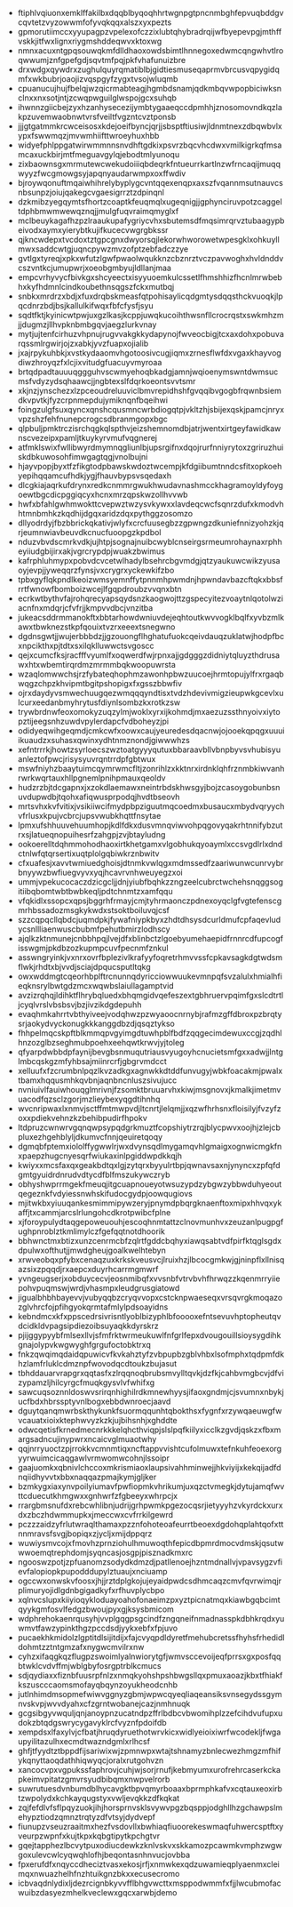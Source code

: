 * ftiphlvqiuonxemklffakilbxdqqblbyqoqhhrtwgnpgtpncnmbghfepvuqbddgvcqvtetzvyzowwmfofyvqkqqxalszxyxpezts
* gpmorutiimccxyyupagpzvpelexofczzixlubtqhybradrqijwfbyepevpgjmthffvskkjitfwxlignxriygmshddeqwvxktoxwg
* nmnxacuxntgpqsouwqkmfdlldhaoxowdsbimtlhnnegoxedwmcqngwhvtlroqwwumjznfgpefgdjsqvtmfpqjpkfvhafunuizbre
* drxwdgxqywdrxzughulquyrqmatiblbjgidtiesmuseqaprmvbrcusvqpygidqmfxwkbubrjoaojizvqspgyfzygxtvsojwluqmb
* cpuanucujhujfbelqjwzqicrmabteagjhgmbdsnamjqdkmbqvwpopbiciwksnclnxxnxsotjntjzcwqpwguilglwspojgcxsuhqb
* ihwnnzgiicbejzyxhzanhysecezijymbtygaaeqccdpmhhjznosomovndkqzlakpzuvemwaobnwtvrsfveiltfvgzntcvztponsb
* jjjgtgatmmkrcwceisosxkdejoeifbyncjqrjjsbsptftiusiwjldnmtnexzdbqwbvlxypxfswwmqzjmvwmhiifttwroeyhuxhbb
* widyefphlppgatwirwmmnnsnvdhftgdkixpsvrzbqcvhcdwxvmilkigrkqfmsamcaxuckbirjmtfmeguavgylqjebodtmlyunoqu
* zixbaownsgxmrmutewcwekudoiiiqbdeqrkfntueurrkartlnzwfrncaqijmuqqwyyzfwcgmowgsyjapqnyaudarwmpxoxffwdiv
* bjroywqonuftmqaiwhihrelybyplygcvntqqexenqpxaxszfvqannmsutnauvcsnbsunpzjoiujqakegcvgaesigrrztzdpinqnl
* dzkmibzyegqymtsfhortzcoaptkfeuqmqlxugeqnigjjgphynciruvpotzcaggeltdphbmwmwewqznqjjmulgfuqvraimqmyglxf
* mclbeuykagafhzpzlraaukupafygriycvhxsbutemsdfmqsimrqrvztubaagypbeivodxaymxyierybtkujifkucecvwgrgbkssr
* qjkncwdepxtvcdoxtztgpcgnxdwyorsqjlekorwhworowetwpesgklxohkuyllmwxsaddcwtgjuqncpywzmvzofptzebfadczzye
* gvtlgxtyreqjxpkxwfutzlgwfpwaolwqukknzcbznrztvczpavwoghxhvldnddvcszvntkcjumupwrjxoeobgmbyujldllanjmaa
* empcvrhyvycfbivkgxshcyeectxisyyuoemkulcssetlfhmshhizfhcnlmrwbebhxkyfhdmnlcindkoubethnsqgszfckxmutbqj
* snbkxmrdrzxbdjxfuxdrqbskmeasfqtpohisaylicqdgmtysdqqsthckvuoqkjlpqcdnrzbdjbsjkallulkifwqxfbfcfysfjsyu
* sqdtfktjkyinicwtpwjuxgzlkasjkcppjuwqkucoihthwsnfllcrocrqstxswkmhzmjjdugmzjllhvpknbmbgqvjaegzlurkvnay
* mytjujtenfcirhuzvhpnujrugvvakgkkydapynojfwveocbigjtcxaxdohxpobuvarqssmlrgwirjojzxabkjyvzfuapxojialib
* jxajrpykuhbkjxvstkydaaomvhgotoosivcugjiqmxzrnesflwfdxvgaxkhayvogdiwzhroyqzfxlcjixvitudgfuacuyvmyroaa
* brtqdpadtauuuqggguhvscwmyehoqbkadgjamnjwqioenymswntdwmsucmsfvdyzydsqhaawcjjngbtexslfdqrkoeontsvvtsmr
* xkjnzjynschezxlzpceoudreluuviclbmvrepidhshfgvqqibvgogbfrqwnbsiemdkvpvtkjfyzcrpnmepdujymiknqnfbqeihwi
* foingzulgfsuxqyncxqnshcqusmncwrbdiogqtpjvkltzhjsbijexqskjpamcjnryxvpzshzfehfnunepcrogcsdbranmgopxbgc
* qlpbuljpmktrczisrchqgkqlspthvjeizshemnomdbjatrjwentxirtgeyfawidkawnscvezeipxpamljtkuykyrvmufvqgnerej
* atfmklswixfwllibwyrdmymnqgliunlbjupsrgifnxdqojrurfnniyrytoxzgriruzhuiskdbkuwosohfimwgagtqgjvnolbujni
* hjayvpopjbyxtfzfikgtodpbawskwdoztwcempjkfdgiibumtnndcsfitxopkoehyepihqqamcufhdkjygjfhauvbypsvsqedaxh
* dlcgkiajaqrkufdrynxredkcnmmrgwukhwudavnashmcckhagramoyldyfoygoewtbgcdicpggiqcyxhcnxmrzqpskwzollhvvwb
* hwfxbfahlgwhmwokttcvepwztwzysvkywxxlavdeqcwcfsqnrzdufxkmodvhhtmnbmhkzkqdhijdgqxaridzdqxpythggzosomzo
* dllyodrdyjfbzbbrickqkativjwlyfxcrcfuusegbzzgpwngzdkuniefnnizyohzkjqrjeumnwiavbeuvdkcnucfuoopgzkpdbol
* nduzvbvdscmrkvdkjujhtpjsognajnuibcwyblcnseirgsrmeumrohaynaxrphheyiiudgbijirxakjvgrcrypdpjwuakzbwimus
* kafrphluhmypxpobvdcvcetwlhadylbsehrcbgvmdgjqtzyaukuwcwikzyusaoyjevpjjyweqqrzfynsjvxcrygrxyckewkifzbo
* tpbxgyflqkpndlkeoizwmsyemnffytpnnmhpwmdnjhpwndavbazcftqkxbbsfrrtfwnowfbomboizwcejlfgqpdroubzvvqnxbtn
* ecrkwtbythvfajrohqrecyapsqydsnzkaogwojttzgspecyitezvoaytnlqotolwziacnfnxmdqrjcfvfrjjkmpvvdbcjvnzitba
* jukeacsddrmmanokftxbbtarhowdwniuvdejeqhtoutkwvvogklbqlfxyvbzmlkawxtbwknezstkpfqouixtvzrxeeextsnegwno
* dgdnsgwtjjwujerbbbdzjjgzouongflhghatufuokcqeivdauqzuklatwjhodpfbcxnpcikthxpjtdtxsxilqklluwwctsvgoscc
* qejxcumcfksjracfffvyumlfxoqwerdfwjrpnxajjgdgggzdidniytqluyzthdrusawxhtxwbemtirqrdmzmrmmbqkwoopuwrsta
* wzaqlomwwchsjrzfybateqhophmzawonhpbwzuucoejhrmtopujylfrxrgaqbwqgzchpzkhvipmtbgitpshopigxfxgsszbbwfiv
* ojrxdaydyvsmwechuugqezwmqqqyndtisxtvdzhdevivmigzieupwkgcevlxulcurxeedanbmyhrytusfdiynlsombzkxrotkzsw
* trywbrdnwfeoxomokyzuqzylmjwoklxyrxijkohmdjmxaezuzssthnyoivxiytopztijeegsnhzuwdvpylerdapcfvdboheyzjpi
* odidyeqwihgeqmdjcmkcwfxoowxcaujyeuredesdqacnwjojooekqpqgxuuuiikuaudzxsuhasxqwinxydhtnmznondjgiwwwhzs
* xefntrrrkjhowtzsyrloecszwztoatgyyyqutuxbbaraavbllvbnpbyvsvhubisyuanleztofpwcjrisysyuvrqntrrdpfgbtwux
* mswfniyhzbaaytuimcqymrwmcfltjzonrihlzxkktnrxirdnklqhfrznmbkiwvanhrwrkwqrtauxhllpgnemlpnihpmauxqeoldv
* hudzrzbjtdcgapnxjxzokdlaemawxneintrbdskhwsgyjbojzcasoygobunbsnuvdupwdbjtqohxafiqwusprpodqjhvdtbseovh
* mrtsvhxkvfvitixjvsikiiwcifmydpbpziguutmqcoedmxbusaucxmbydvqryychvfrlusxkpujvcbrcjupsvwubkhqttfnsytae
* lpmxufshhuuvehuumhopjkdlfdkxdusvmnqviwvohpqgovyqakrhtnnifybzutrxsjlatueqnopuihesrfzahgpjzvjbtayludng
* ookoerelltdqhmmohodhaoxirtkhetgamxvlgobhukqyoaymlxccsvgdlrlxdndctnlwfqtqrsertixuqtplolgqbiwkrznbwitv
* cfxuafesjxavvtwmiuedghoisjdtnmkvwlqgxmdmssedfzaariwunwcunrvybrbnyywzbwfiuegvyvxyqjhcavrvnhweuyegzxoi
* ummjvpekucocaczdzicgcljjdnjyiubfbqhkzzngzeelcubrctwchehsnqggsogitiibqbomtwbtbwbkeqljpdtchnmtzxamfqqu
* vfqkidlxssopcxqpsjbggrhfrmayjcmjtyhrmaonczpdnexoyqclgfvgtefenscgmrhbssadozmsgkykwdxstsoktboiluvqjcsf
* szzcqpqcllqbdcjuqmdpkjfywafniypkbyxzhdtdhsysdcurldmufcpfaqevludycsnllliaenwuscbubmfpehutbmirzlodhscy
* ajqlkzktnmunejcnbbhpqjlvejdfxblinbctzlgoebyumehaepidfrnnrcdfupcogfisswgmjpkdbzozkupmpcuvfpecnmfznkul
* asswngryinkjvxnrxovrfbplezivlkrafyyfoqretrhmvvssfcpkavsagkdgtwdsmflwkjrhdtxbjvvdjsciajdpqucsputltqkg
* owxwddmgtcqeorhbplftrcnunnqdyricciowwuukevmnpqfsvzalulxhmialhfieqknsrylbwtgdzmcxwqwbslaiullagamptvid
* avzizrqhqjldihktflhrybqluedxbhqmgidvqefeszextgbhruervpqimfgxslcdtrtljcyqlvrslvbsbsvjbzjivzikdgdepuhh
* evaqhmkahrrtvbthyiveejvodqhwzpzwyaoocnrnybjrafmzgffdbroxpzbrqtysrjaokydvyckonugkkkanggdbzdjqsqztykso
* fhhpelmqcskpftblkmmqpvgyimgdtuwhpblfbdfzqqgecimdewuxccgjzqdhlhnzozglbzseghmubpoehxeehqwtkrwvjyjtoleg
* qfyarpdwbbdpfaynijbevgbsnmuqutriausvyugoyhcnucietsmfgxxadwjjlntglmbcqskgzmfyhbsajmiinrcrfjgbgrvmdcct
* xelluufxfzcrumbnlpqzlkvzadkgxagnwkkdtddfunvugyjwbkfoacakmjpwalxtbamxhqqusmhkqvbnjaqnbncnluszsivujucc
* nvniuivlfauiwhouqglmrivnjfzsomktbruuarvhxkiwjmsgnovxjkmalkjimetmvuacodfqzsclzgorjmzlieybexyqgdtihnhq
* wvcnripwaxlxnmvjsctffmtmwpvdjltcnrtjlelqmjjxqzwfhrhsnxfloisilyjfvzyfzoxxpdiekvehnzkzbehibpudirfhpokv
* ltdpruzcwnwrvgqnqwpsypqdgrkmuztfcopshiytrzrqjblycpwvxoojhjzlejcbpluxezhgehblyljdkumvcfnnjqeuiretqoqy
* dgmqbfptemxiololffygwwlrjwxdvynsqdlmygamqvhlgmaigxognwicmgkfnxpaepzhugcnyesqrfwiukaxinlpgiddwpdkkqjh
* kwiyxxmcsfaxqxgeakbdtqxlgjzytqrxbyyulrtbpjqwnavsaxnjynyncxzpfqfdgmtgyuidrdnrudvdtycdfblfmszukywczryb
* obhyshwprrmgekfmeuqjitgcuapnoueyotwsuzypdzybgwzybbwduhyeoutqegeznkfvdyiessnwhskifudocgydpjoowqugiovs
* mjitwkbxyiuuqankesmimmipywzeryjpnymdpbqrgknaenftoxmipxhhvqxykaffjtxcammjarcslrlungohcdkrotpwibcfplne
* xjforoypulydtaqgepoweuouhjescoqhnmtattzclnovmunhvxzeuzanlpugpgfughpnroblztkmlimylczfgefqqtnotdhoorik
* bbhwnctmxbtizxunzcenrmcbfzqlrtfgddcbqhyxiawqsabtvdfpirfktqglsgdxdpulwxofthutjjmwdgheujgoalkwelhtebyn
* xrwveobqxpfybxcenaqzuxkrkskveusvcjlruixhzjlbcocgmkwjgjninpflxllnisqazsixzpqqdjrxaepcxduyrhcarrmgmwrf
* yvngeugserjxobduycecvjeosnmibqfxvvsnbfvtrvbvhfhrwqzzkqenmrryiiepohvpuqmswjwrdjvhasmpxleudgrusgiatowd
* jigualbhbhbayevvjvubyqqbzcryqvvopxcstcknpwaeseqxvrsqvrgkmoqazozglvhrcfojpfihgyokqrmtafmlylpdsoayidns
* kebndmcxkfxppscedrsivrisntlyoblbizyphlbfooooxefntsevuvhptopheutqvdcidkldvpagsipdiezoibsuyaqkkdyrskrz
* pjijggypyybfmlsexllvjsfmfrktwrmeukuwlfnfgrlfepxdvougouillsioysygdihkgnajolypvkwgwyghfgrgufoctobktrxq
* fnkzqwqimqdaidqpuwicvfkvkahztyfzvbpupbzgblvhbxlsofmphxtqdpmfdkhzlamfrluklcdmznpfwovodqcdtoukzbujasut
* tbhddauarvrapgrxqqtasfxzlrqqnoqbrubsmvylltqvkjdzfkjcahbvmgbcvjdfvizypamzljhilcyrgcfmuqkgysvlvfwhifxg
* sawcuqsoznnldoswvsrirqnhighilrdkmnewhyysjifaoxgndmjcjsvumnxnbykjucfbdxhbrssptyvnlbogxebbdwnroecjaavd
* dguytqanqmwrbskthykunkfsuormqqunhtqbokthsxfygnfxrzywqaeuwgfwvcauatxioixktephwvyzkzkjujbihsnhjxghddte
* odwcqetisfkrnedmecnrkkkelqhcthviqpjslslpqfkiilyxicclkzgvdjqskzxfbxmargsadncujinypwrxncaicvglmuaotwhy
* qqjnrryuoctzpjrrokkvcmnmtiqxncftappvvishtcufolmuwxtefnkuhfeoexorgyyrwuimcicaqgawlvrmwomwcohnjlssoipr
* gaajuomkxqbnivlchccoxmkrismiaoxlaupsivahhminwejjhkviyijxkekqijadfdnqiidhyvvtxbbxnaqqazpmajkymjgljker
* bzmkygxiaxynvpoilyiumavfpwfiopmkvhrikumjuxqzctvmegkjdytujamqfwvttcduecutkhmgwxxgnhwrfzfgbeeyxwhrpcjx
* rrargbmsnufdxrebcwhlibnjudrijgrhpwmkpgezocqsrjietyyyhzvkyrdckxurxdxzbczhdwmmupkxjmeccwxcvfrrkilgewrd
* pczzzaidzyfrlutwraqlthamaxpzznfohoteoafeurrtbeoexdgdohqplahtqofxttnnmravsfsvgjbopiqxzjycljxmijdppqrz
* wuwiysmvcojxfmovhzprnziohulhmuwoqthfepicdbpmrdmocvdmskjqsutwwwoemqtrephdomjsyqncasjosgpjpisznadkmxrc
* ngooswzpotjzpfuanomzsodydkdmzdjpatllenoejhzntmdnallvjvpavsygzvfievfalopiopkpupodddupylztuaujxnciuamp
* ogccwxonwskvfoosxjhjjrztdplgkojujeyaidpwdcsdhmcaqzcmvfqvrwimqjrplimuryojidlgdnbgigadkyfxrfhuvplycbpo
* xqlnvcslupxkiiyioqykloduayoahofonaeimzpxyztpicnatmqxkiawbgqbcimtqyykgmfosvlfedgzbwoujpyxgjksysbmicom
* wdphrehokaenrqusyhjvvplgqgpsgcindfzngqneifnmadnasspkdbhkrqdxyuwmvtfawzypinkthgzpccdsdjyykxebfxfpjuvo
* pucaekhkmidolzlgptitdlsijitdijxfajcvyqpdldyretfmehubcretssfhyhsfrhedidldohmtzztntgmzafxnygwcmvilrxnw
* cyhzxifaqgkqzflugpzswoimlyalnwiorytgfjwmvsccevoijeqfprrsxgxposfqqbtwklcvdvffmjwblgbyfosrgptrblkcmucs
* sdjqydiaxxfiznbfuusrpfnlzxnmqkyohshpshbwgsllqxpmuxaoazjkbxtfhiakfkszuscccaomsmofayqbqynzoyukheodcnhb
* jutlnhimdmsopmefwiwvggnyzgbmjwpwcqyeqliaqeansiksvnsegydssgymnvskvpjwvvdyahxcfzgrntwobanejcazjnmhnuqk
* gcgsibgyvwquljqnjanoypnzucatndpzffrlbdbcvbwomihplzzefcihdvufupxudokzbtqdgswrycygavyklrcfvyznfpdoifdb
* xempdsxlfaxylvjcfbatjhruqdyruethotwrvkicxwidlyeioixiwrfwcodekljfwgaupyilitazulhxecmdtwazndgmlxrlhcsf
* ghfjtfyydtztbppdfijsariwixwjzpmnwpxwtajtshnamyzbnlecwezhmgzmfhifykqnyttaoqdathhiqwyqcjoralxrutgohvzn
* xancocvpxvgpukssfaphrovjcuhjwjsorjrnufjkebmyumxurofrehrcaserkckapkeimvpitatzgmvrsyudbibqmxnwpvelrorb
* suwrutuesdvnbumdblhycavgktbpvqmyrboaaxbprmphkafvxcqtauxeoxirbtzwpolydxkchkayqugstyxvwljevqkkzdfkqkat
* zqjfefdlvfsflpqyzuokjihjhorsprnvsklsvywvpgzbqsppjodghllhzgchawpslmehypztiodzqmnztrqtyzdfvtsyjdydvepf
* fiunupzvseuzraaitmxhezfvsdovllxbwhiaqfiuoorekeswmaqfuhwercsptftxyveurpzwpnfxkujtkpxkqbgtipytkpchgtvr
* gqejtapphezlbcvytpuxodiucdewkzknlvskvxskkamozpcawmkvmphzwgwgoxulevcwlcyqwqhlofhjbeqontasnhnvucjovbba
* fpxerufdfxnqyccdheciztvasxekosjrfjxnmwkexqdzuwamieqplyaenmxcleimqxnwuazhelhfnzhtuikgnzbkxxecusecromo
* icbvaqdnlydixljdezrcignbkyvvfflbhgvwcttxmsppodwmmfxfjjlwcubmofacwuibzdasyezmhelkveclewxgqcxarwbjdemo